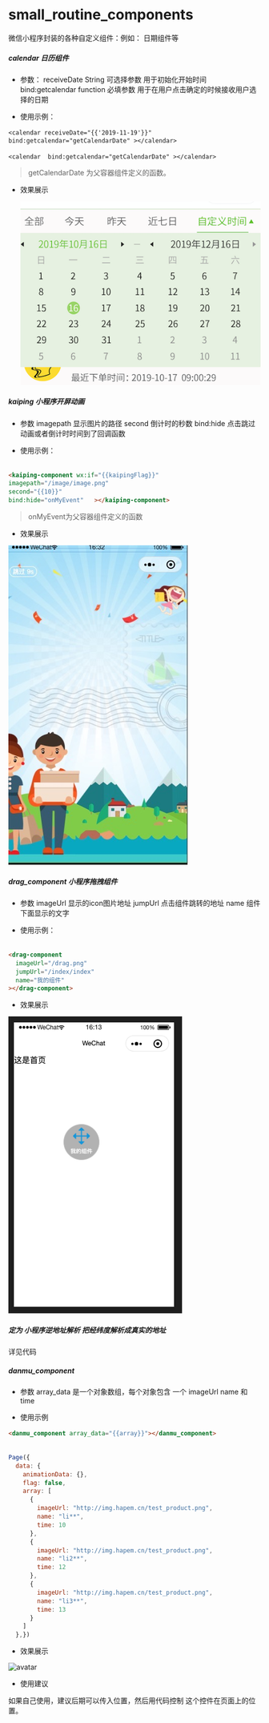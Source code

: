 # small_routine_components
微信小程序封装的各种自定义组件：例如： 日期组件等

##### calendar 日历组件

- 参数：  receiveDate String 可选择参数 用于初始化开始时间 
           bind:getcalendar  function 必填参数 用于在用户点击确定的时候接收用户选择的日期

- 使用示例：

```
<calendar receiveDate="{{'2019-11-19'}}"  bind:getcalendar="getCalendarDate" ></calendar>

<calendar  bind:getcalendar="getCalendarDate" ></calendar>

```
> getCalendarDate 为父容器组件定义的函数。

- 效果展示
  
    ![avatar](./calendar/xiaoguo.png)


##### kaiping 小程序开屏动画

- 参数 imagepath 显示图片的路径   second 倒计时的秒数  bind:hide 点击跳过动画或者倒计时时间到了回调函数


- 使用示例：

```html

<kaiping-component wx:if="{{kaipingFlag}}" 
imagepath="/image/image.png" 
second="{{10}}" 
bind:hide="onMyEvent"   ></kaiping-component>
```
> onMyEvent为父容器组件定义的函数

- 效果展示

![avatar](./kaiping/example.jpg)


##### drag_component 小程序拖拽组件

- 参数 imageUrl 显示的icon图片地址  jumpUrl 点击组件跳转的地址  name 组件下面显示的文字


- 使用示例：

```html

<drag-component
  imageUrl="/drag.png"
  jumpUrl="/index/index"
  name="我的组件"
></drag-component>
```


- 效果展示

![avatar](./drag_component/1.png)


##### 定为 小程序逆地址解析 把经纬度解析成真实的地址

详见代码

##### danmu_component

-  参数 array_data 是一个对象数组，每个对象包含 一个 imageUrl name 和 time

- 使用示例

```html
<danmu_component array_data="{{array}}"></danmu_component>

```
```js

Page({
  data: {
    animationData: {},
    flag: false,
    array: [
      {
        imageUrl: "http://img.hapem.cn/test_product.png",
        name: "li**",
        time: 10
      },
      {
        imageUrl: "http://img.hapem.cn/test_product.png",
        name: "li2**",
        time: 12
      },
      {
        imageUrl: "http://img.hapem.cn/test_product.png",
        name: "li3**",
        time: 13
      }    
    ]
  },})
```

- 效果展示

![avatar](./danmu_component/1.png)

- 使用建议

如果自己使用，建议后期可以传入位置，然后用代码控制 这个控件在页面上的位置。

